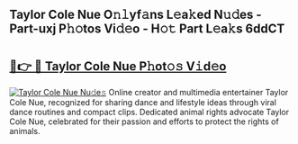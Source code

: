 ## Taylor Cole Nue O𝚗𝚕yf𝚊ns L𝚎a𝚔ed N𝚞𝚍es - Part-uxj P𝚑𝚘tos Vi𝚍𝚎o - H𝚘𝚝 Part L𝚎a𝚔s 6ddCT

# <h2><a href="http://kf69j7g.oniu.top/?m=Taylor+Cole+Nue">🔗👉 🔴 Taylor Cole Nue P𝚑ot𝚘𝚜 V𝚒d𝚎o</a></h2>

[![Taylor Cole Nue Nu𝚍e𝚜](https://i.imgur.com/0qMVB7G.gif)](http://kf69j7g.oniu.top/?m=Taylor+Cole+Nue)
Online creator and multimedia entertainer Taylor Cole Nue, recognized for sharing dance and lifestyle ideas through viral dance routines and compact clips. Dedicated animal rights advocate Taylor Cole Nue, celebrated for their passion and efforts to protect the rights of animals.  
